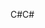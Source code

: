 <span data-ttu-id="3179d-101">C#</span><span class="sxs-lookup"><span data-stu-id="3179d-101">C#</span></span>